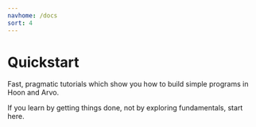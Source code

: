 ```yaml
---
navhome: /docs
sort: 4
---
```


# Quickstart

Fast, pragmatic tutorials which show you how to build simple programs in Hoon and Arvo.

If you learn by getting things done, not by exploring fundamentals, start here.

<list/>
